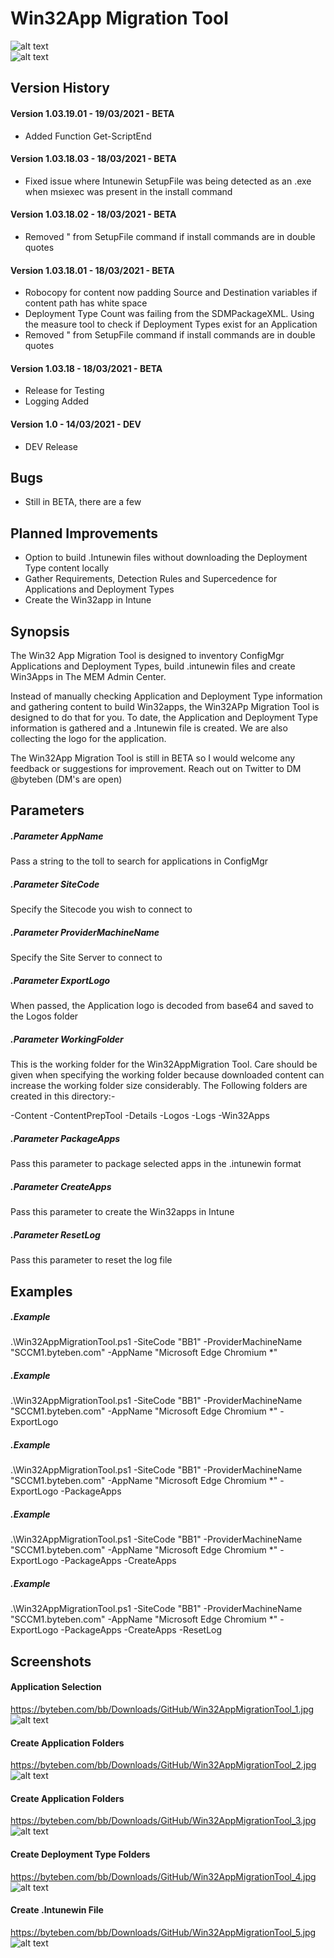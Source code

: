 # Win32App Migration Tool
 
 ![alt text](https://byteben.com/bb/Downloads/GitHub/Win32AppMigrationTool_1.jpg)  
  ![alt text](https://byteben.com/bb/Downloads/GitHub/Win32AppMigrationTool_5.jpg) 
   
## Version History  
  
#### Version 1.03.19.01 - 19/03/2021 - BETA    
- Added Function Get-ScriptEnd  
  
#### Version 1.03.18.03 - 18/03/2021 - BETA   
- Fixed issue where Intunewin SetupFile was being detected as an .exe when msiexec was present in the install command  
  
#### Version 1.03.18.02 - 18/03/2021 - BETA   
- Removed " from SetupFile command if install commands are in double quotes  
  
#### Version 1.03.18.01 - 18/03/2021  - BETA  
- Robocopy for content now padding Source and Destination variables if content path has white space  
- Deployment Type Count was failing from the SDMPackageXML. Using the measure tool to check if Deployment Types exist for an Application  
- Removed " from SetupFile command if install commands are in double quotes  
  
#### Version 1.03.18 - 18/03/2021  - BETA
- Release for Testing  
- Logging Added  

#### Version 1.0 - 14/03/2021 - DEV  
- DEV Release  

## Bugs  
  
- Still in BETA, there are a few
  
## Planned Improvements  
  
- Option to build .Intunewin files without downloading the Deployment Type content locally
- Gather Requirements, Detection Rules and Supercedence for Applications and Deployment Types
- Create the Win32app in Intune 
  
## Synopsis  
  
The Win32 App Migration Tool is designed to inventory ConfigMgr Applications and Deployment Types, build .intunewin files and create Win3Apps in The MEM Admin Center.  
  
Instead of manually checking Application and Deployment Type information and gathering content to build Win32apps, the Win32APp Migration Tool is designed to do that for you. To date, the Application and Deployment Type information is gathered and a .Intunewin file is created. We are also collecting the logo for the application.  
  
The Win32App Migration Tool is still in BETA so I would welcome any feedback or suggestions for improvement. Reach out on Twitter to DM @byteben (DM's are open)  
  
## Parameters  
  
##### .Parameter AppName
Pass a string to the toll to search for applications in ConfigMgr

##### .Parameter SiteCode
Specify the Sitecode you wish to connect to

##### .Parameter ProviderMachineName
Specify the Site Server to connect to

##### .Parameter ExportLogo
When passed, the Application logo is decoded from base64 and saved to the Logos folder

##### .Parameter WorkingFolder
This is the working folder for the Win32AppMigration Tool. Care should be given when specifying the working folder because downloaded content can increase the working folder size considerably. The Following folders are created in this directory:-

-Content
-ContentPrepTool
-Details
-Logos
-Logs
-Win32Apps

##### .Parameter PackageApps
Pass this parameter to package selected apps in the .intunewin format

##### .Parameter CreateApps
Pass this parameter to create the Win32apps in Intune

##### .Parameter ResetLog
Pass this parameter to reset the log file

## Examples  
  
##### .Example
.\Win32AppMigrationTool.ps1 -SiteCode "BB1" -ProviderMachineName "SCCM1.byteben.com" -AppName "Microsoft Edge Chromium *"

##### .Example
.\Win32AppMigrationTool.ps1 -SiteCode "BB1" -ProviderMachineName "SCCM1.byteben.com" -AppName "Microsoft Edge Chromium *" -ExportLogo

##### .Example
.\Win32AppMigrationTool.ps1 -SiteCode "BB1" -ProviderMachineName "SCCM1.byteben.com" -AppName "Microsoft Edge Chromium *" -ExportLogo -PackageApps

##### .Example
.\Win32AppMigrationTool.ps1 -SiteCode "BB1" -ProviderMachineName "SCCM1.byteben.com" -AppName "Microsoft Edge Chromium *" -ExportLogo -PackageApps -CreateApps

##### .Example
.\Win32AppMigrationTool.ps1 -SiteCode "BB1" -ProviderMachineName "SCCM1.byteben.com" -AppName "Microsoft Edge Chromium *" -ExportLogo -PackageApps -CreateApps -ResetLog
  
## Screenshots  
  
#### Application Selection   
https://byteben.com/bb/Downloads/GitHub/Win32AppMigrationTool_1.jpg  
![alt text](https://byteben.com/bb/Downloads/GitHub/Win32AppMigrationTool_1.jpg)  
  
#### Create Application Folders  
https://byteben.com/bb/Downloads/GitHub/Win32AppMigrationTool_2.jpg  
![alt text](https://byteben.com/bb/Downloads/GitHub/Win32AppMigrationTool_2.jpg)  
  
#### Create Application Folders  
https://byteben.com/bb/Downloads/GitHub/Win32AppMigrationTool_3.jpg  
![alt text](https://byteben.com/bb/Downloads/GitHub/Win32AppMigrationTool_3.jpg)  
  
#### Create Deployment Type Folders  
https://byteben.com/bb/Downloads/GitHub/Win32AppMigrationTool_4.jpg  
![alt text](https://byteben.com/bb/Downloads/GitHub/Win32AppMigrationTool_4.jpg)  

#### Create .Intunewin File  
https://byteben.com/bb/Downloads/GitHub/Win32AppMigrationTool_5.jpg  
![alt text](https://byteben.com/bb/Downloads/GitHub/Win32AppMigrationTool_5.jpg) 

